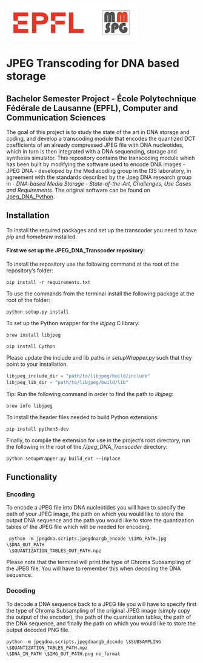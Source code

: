 <p float="left">
<img src="./img/logos/logos.png" width="350">
</p>

# JPEG Transcoding for DNA based storage 
## Bachelor Semester Project - École Polytechnique Fédérale de Lausanne (EPFL), Computer and Communication Sciences

The goal of this project is to study the state of the art in DNA storage and coding, and develop a transcoding module that encodes the quantized DCT coefficients of an already compressed JPEG file with DNA nucleotides, which in turn is then integrated with a DNA sequencing, storage and synthesis simulator. 
This repository contains the transcoding module which has been built by modifying the software used to encode DNA images - JPEG DNA - developed by the Mediacoding group in the I3S laboratory, in agreement with the standards described by the Jpeg DNA research group in - *DNA-based Media Storage - State-of-the-Art, Challenges, Use Cases and Requirements*. The original software can be found on [Jpeg_DNA_Python](https://github.com/jpegdna-mediacoding/Jpeg_DNA_Python).

## Installation
To install the required packages and set up the transcoder you need to have *pip* and *homebrew* installed.

#### First we set up the JPEG_DNA_Transcoder repository:
To install the repository use the following command at the root of the repository’s folder:
```
pip install -r requirements.txt
```
To use the commands from the terminal install the following package at the root of the folder: 
```
python setup.py install
```
To set up the Python wrapper for the *ibjpeg* C library:
```
brew install libjpeg
```
```
pip install Cython
```
Please update the include and lib paths in *setupWrapper.py* such that they point to your installation. 
```python
libjpeg_include_dir = "path/to/libjpeg/build/include"
libjpeg_lib_dir = "path/to/libjpeg/build/lib"
```
Tip: Run the following command in order to find the path to *libjpeg*:
```
brew info libjpeg
```
To install the header files needed to build Python extensions:
```
pip install python3-dev
```
Finally, to compile the extension for use in the project’s root directory, run the following in the
root of the */Jpeg_DNA_Transcoder* directory: 
```
python setupWrapper.py build_ext −−inplace
```

## Functionality
### Encoding
To encode a JPEG file into DNA nucleotides you will have to specify the path of your JPEG image, the path on which you would like to store the output DNA sequence and the path you would like to store the quantization tables of the JPEG file which will be needed for encoding.
```
 python -m jpegdna.scripts.jpegdnargb_encode \$IMG_PATH.jpg \$DNA_OUT_PATH
 \$QUANTIZATION_TABLES_OUT_PATH.npz
 ```
 Please note that the terminal will print the type of Chroma Subsampling of the JPEG file. You will have to remember this when decoding the DNA sequence.
 
 ### Decoding
To decode a DNA sequence back to a JPEG file you will have to specify first the type of Chroma Subsampling of the original JPEG image (simply copy the output of the encoder), the path of the quantization tables, the path of the DNA sequence, and finally the path on which you would like to store the output decoded PNG file.
 ```
 python -m jpegdna.scripts.jpegdnargb_decode \$SUBSAMPLING \$QUANTIZATION_TABLES_PATH.npz
 \$DNA_IN_PATH \$IMG_OUT_PATH.png no_format
  ```
